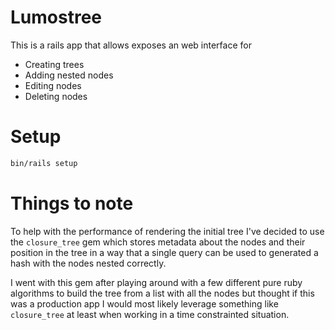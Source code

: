 # Lumostree

This is a rails app that allows exposes an web interface for
 - Creating trees
 - Adding nested nodes
 - Editing nodes
 - Deleting nodes

# Setup

```bash
bin/rails setup
```

# Things to note

To help with the performance of rendering the initial tree I've decided to use the `closure_tree` gem which stores metadata about the nodes and their position in the tree in a way that a single query can be used to generated a hash with the nodes nested correctly.

I went with this gem after playing around with a few different pure ruby algorithms to build the tree from a list with all the nodes but thought if this was a production app I would most likely leverage something like `closure_tree` at least when working in a time constrainted situation.

